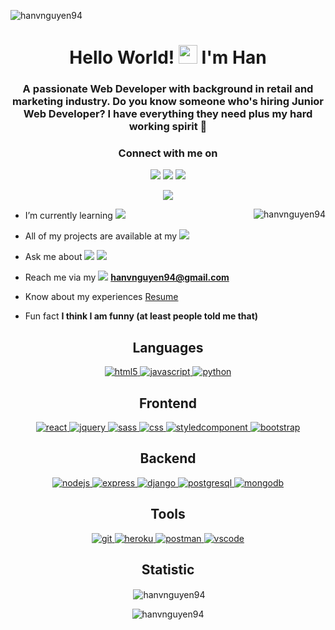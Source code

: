 <p align="left"><img src="https://komarev.com/ghpvc/?username=hanvnguyen94&label=Profile%20views&color=0e75b6&style=flat" alt="hanvnguyen94" /> </p>
<h1 align="center">Hello World! <img src="https://raw.githubusercontent.com/MartinHeinz/MartinHeinz/master/wave.gif" width="30px"> I'm Han </h1><p align="right"> 
<h3 align="center">A passionate Web Developer with background in retail and marketing industry. Do you know someone who's hiring Junior Web Developer? I have everything they need plus my hard working spirit 🧠</h3>
<h3 align="center">Connect with me on</h3>
<p align="center">
<a href="https://www.linkedin.com/in/hnguyen94/" target="blank"> <img src="https://img.shields.io/badge/LinkedIn-0077B5?style=for-the-badge&logo=linkedin&logoColor=white" /></a> <a href="https://www.instagram.com/hanv.nguyen/" target="_blank"> <img src="https://img.shields.io/badge/Instagram-E4405F?style=for-the-badge&logo=instagram&logoColor=white" /></a> <a href="https://www.hanvsolo.com/" target="_blank"><img src="https://img.shields.io/badge/Portfolio-ff0044?style=for-the-badge" /></a>
</p>

<p align="center"><img src="https://user-images.githubusercontent.com/73920080/124977713-ced9ce80-dffe-11eb-9d2b-e033feb4bbd1.gif" /></p>

<img align="right" src="https://github-readme-stats.vercel.app/api/top-langs?username=hanvnguyen94&show_icons=true&locale=en&layout=compact" alt="hanvnguyen94" />


- I’m currently learning <img src="https://img.shields.io/badge/React_Native-20232A?style=for-the-badge&logo=react&logoColor=61DAFB" />

- All of my projects are available at my <a href="https://www.hanvsolo.com/" target="_blank"><img src="https://img.shields.io/badge/Portfolio-ff0044?style=for-the-badge" /></a>

- Ask me about <img src="https://camo.githubusercontent.com/83ad3e186e35214f6f1257fbec7b35a469087282646d7870b7bfac8eb325cf64/68747470733a2f2f696d672e736869656c64732e696f2f62616467652f2d52656163742d3435623864383f7374796c653d666f722d7468652d6261646765266c6f676f3d7265616374266c6f676f436f6c6f723d626c61636b" /> <img src="https://camo.githubusercontent.com/9d07c04bdd98c662d5df9d4e1cc1de8446ffeaebca330feb161f1fb8e1188204/68747470733a2f2f696d672e736869656c64732e696f2f62616467652f4a6176615363726970742d4637444631453f7374796c653d666f722d7468652d6261646765266c6f676f3d6a617661736372697074266c6f676f436f6c6f723d626c61636b" />

- Reach me via my <img src="https://img.shields.io/badge/Gmail-D14836?style=for-the-badge&logo=gmail&logoColor=white" /> **hanvnguyen94@gmail.com**

- Know about my experiences [Resume](https://drive.google.com/file/d/1hsoPlK_eS1JaGoNVcxIu4eY9QwrX9NE3/view)

- Fun fact **I think I am funny (at least people told me that)**
 
<h2 align="center">Languages</h2>
<p align="center"><a href="https://www.w3.org/html/" target="_
  "> <img src="https://camo.githubusercontent.com/d63d473e728e20a286d22bb2226a7bf45a2b9ac6c72c59c0e61e9730bfe4168c/68747470733a2f2f696d672e736869656c64732e696f2f62616467652f48544d4c352d4533344632363f7374796c653d666f722d7468652d6261646765266c6f676f3d68746d6c35266c6f676f436f6c6f723d7768697465" alt="html5"/> </a> <a href="https://developer.mozilla.org/en-US/docs/Web/JavaScript" target="_blank"> <img src="https://camo.githubusercontent.com/9d07c04bdd98c662d5df9d4e1cc1de8446ffeaebca330feb161f1fb8e1188204/68747470733a2f2f696d672e736869656c64732e696f2f62616467652f4a6176615363726970742d4637444631453f7374796c653d666f722d7468652d6261646765266c6f676f3d6a617661736372697074266c6f676f436f6c6f723d626c61636b" alt="javascript" /> </a> <a href="https://www.python.org" target="_blank"> <img src="https://img.shields.io/badge/Python-3776AB?style=for-the-badge&logo=python&logoColor=white" alt="python"/> </a>
 </p>

<h2 align="center">Frontend</h2>
<p align="center"> <a href="https://reactjs.org/" target="_blank"> <img src="https://camo.githubusercontent.com/83ad3e186e35214f6f1257fbec7b35a469087282646d7870b7bfac8eb325cf64/68747470733a2f2f696d672e736869656c64732e696f2f62616467652f2d52656163742d3435623864383f7374796c653d666f722d7468652d6261646765266c6f676f3d7265616374266c6f676f436f6c6f723d626c61636b" alt="react"/> </a>  <a href="https://jquery.com/" target="_blank"> <img src="https://img.shields.io/badge/jQuery-0769AD?style=for-the-badge&logo=jquery&logoColor=white" alt="jquery"/> </a> <a href="https://sass-lang.com" target="_blank"> <img src="https://camo.githubusercontent.com/8849f369ac031cc842a4ab4248c7f7db6a4b593cad1f2d1c01d3aeb6f0f8dca7/68747470733a2f2f696d672e736869656c64732e696f2f62616467652f536173732d4343363639393f7374796c653d666f722d7468652d6261646765266c6f676f3d73617373266c6f676f436f6c6f723d7768697465" alt="sass"/> </a> <a href="https://css-tricks.com/" target="_blank"> <img src="https://img.shields.io/badge/CSS3-1572B6?style=for-the-badge&logo=css3&logoColor=white" alt="css"/> </a> <a href="https://styled-components.com/" target="_blank"> <img src="https://img.shields.io/badge/styled--components-DB7093?style=for-the-badge&logo=styled-components&logoColor=white" alt="styledcomponent"/> </a> <a href="https://getbootstrap.com" target="_blank"> <img src="https://camo.githubusercontent.com/b13ed67c809178963ce9d538175b02649800772be1ce0cb02da5879e5614e236/68747470733a2f2f696d672e736869656c64732e696f2f62616467652f426f6f7473747261702d3536334437433f7374796c653d666f722d7468652d6261646765266c6f676f3d626f6f747374726170266c6f676f436f6c6f723d7768697465" alt="bootstrap" /> </a>  </p>

<h2 align="center">Backend</h2>
<p align="center"><a href="https://nodejs.org" target="_blank"> <img src="https://camo.githubusercontent.com/93e724d872107154f090ae40b758eb85b741d0b8a7a2c60ea753812f6f2906b1/68747470733a2f2f696d672e736869656c64732e696f2f62616467652f4e6f64656a732d3433383533443f7374796c653d666f722d7468652d6261646765266c6f676f3d6e6f64652e6a73266c6f676f436f6c6f723d7768697465" alt="nodejs"/> </a> <a href="https://expressjs.com" target="_blank"> <img src="https://camo.githubusercontent.com/f080b6b1463570df4b2743e0cbf82f1919c95b24fec04127e0e97e369e215c77/68747470733a2f2f696d672e736869656c64732e696f2f62616467652f2d457870726573734a532d3430344435393f7374796c653d666f722d7468652d6261646765266c6f676f3d65787072657373266c6f676f436f6c6f723d7768697465" alt="express" /> </a> <a href="https://docs.djangoproject.com/en/3.2/" target="_blank"> <img src="https://img.shields.io/badge/Django-092E20?style=for-the-badge&logo=django&logoColor=white" alt="django" /> </a> <a href="https://www.postgresql.org/" target="_blank"> <img src="https://img.shields.io/badge/PostgreSQL-316192?style=for-the-badge&logo=postgresql&logoColor=white" alt="postgresql" /> </a> <a href="https://www.mongodb.com/" target="_blank"> <img src="https://img.shields.io/badge/MongoDB-4EA94B?style=for-the-badge&logo=mongodb&logoColor=white" alt="mongodb" /> </a></p>

<h2 align="center">Tools</h2>
<p align="center"><a href="https://git-scm.com/" target="_blank"> <img src="https://camo.githubusercontent.com/2af26d7dbc35677c3a0984c49d183a61f4deb8e17d9cff6a31006adf84878d68/68747470733a2f2f696d672e736869656c64732e696f2f62616467652f2d4769742d4630353033323f7374796c653d666f722d7468652d6261646765266c6f676f3d676974266c6f676f436f6c6f723d626c61636b" alt="git"/> </a> <a href="https://heroku.com" target="_blank"> <img src="https://camo.githubusercontent.com/a25a6344c15de558df0bd3e43439a950915609c3a43ec81169222c897fbf967f/68747470733a2f2f696d672e736869656c64732e696f2f62616467652f2d4865726f6b752d3433303039383f7374796c653d666f722d7468652d6261646765266c6f676f3d6865726f6b75266c6f676f436f6c6f723d7768697465" alt="heroku"/> </a> <a href="https://postman.com" target="_blank"> <img src="https://camo.githubusercontent.com/4f4653e22e669950f8f6ddaa04abc2f670fa20d5a2cb864dc625f1384921f660/68747470733a2f2f696d672e736869656c64732e696f2f62616467652f2d506f73746d616e2d4444303033313f7374796c653d666f722d7468652d6261646765266c6f676f3d706f73746d616e266c6f676f436f6c6f723d7768697465" alt="postman" /> </a> <a href="https://code.visualstudio.com/" target="_blank"> <img src="https://camo.githubusercontent.com/019e8dcd21ab18c4295e43497c6cee01cd9d0d8576030ec45e9103c3c87e04f2/68747470733a2f2f696d672e736869656c64732e696f2f62616467652f2d5653434f44452d3030374143433f7374796c653d666f722d7468652d6261646765266c6f676f3d76697375616c2d73747564696f2d636f6465266c6f676f436f6c6f723d7768697465" alt="vscode" /> </a> </p>

<h2 align="center">Statistic</h2>

<p align="center">&nbsp;<img align="center" src="https://github-readme-stats.vercel.app/api?username=hanvnguyen94&show_icons=true&locale=en" alt="hanvnguyen94" /></p>

<p align="center"><img align="center" src="https://github-readme-streak-stats.herokuapp.com/?user=hanvnguyen94&" alt="hanvnguyen94" /></p>


